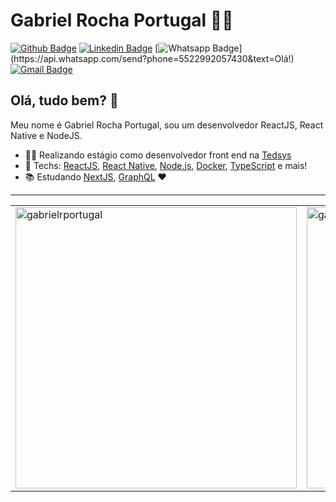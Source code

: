 # Gabriel Rocha Portugal :man_technologist:

[![Github Badge](https://img.shields.io/badge/-Github-000?style=flat-square&logo=Github&logoColor=white&link=https://github.com/gabrielrportugal)](https://github.com/gabrielrportugal)
[![Linkedin Badge](https://img.shields.io/badge/-LinkedIn-blue?style=flat-square&logo=Linkedin&logoColor=white&link=https://www.linkedin.com/in/gabrielrportugal/)](https://www.linkedin.com/in/gabrielrportugal/)
[![Whatsapp Badge](https://img.shields.io/badge/-Whatsapp-4CA143?style=flat-square&labelColor=4CA143&logo=whatsapp&logoColor=white&link=https://api.whatsapp.com/send?phone=5522992057430&text=Olá!)](https://api.whatsapp.com/send?phone=5522992057430&text=Olá!)
[![Gmail Badge](https://img.shields.io/badge/-Gmail-c14438?style=flat-square&logo=Gmail&logoColor=white&link=mailto:gabrielrportugal@outlook.com)](mailto:gabrielrportugal@outlook.com)

## Olá, tudo bem? 👋

Meu nome é Gabriel Rocha Portugal, sou um desenvolvedor ReactJS, React Native e NodeJS.

- :office_worker: Realizando estágio como desenvolvedor front end na <a href="https://www.tedsys.com.br/">Tedsys<a/>
- :blue_heart: Techs: <a href="https://pt-br.reactjs.org//">ReactJS<a/>, <a href="https://reactnative.dev///">React Native<a/>, <a href="https://nodejs.org/en/">Node.js<a/>, <a href="https://www.docker.com/"> Docker<a/>, <a href="https://www.typescriptlang.org/"> TypeScript<a/> e mais!
- :books: Estudando <a href="https://nextjs.org/">NextJS<a/>, <a href="https://graphql.org/"> GraphQL<a/> :heart:

---

<center>
<table width="100%">
  <tr>
      <td><img width="450px" align="center" src="https://github-readme-stats.vercel.app/api/top-langs/?username=gabrielrportugal&layout=compact&show_icons=true&theme=default&hide_border=true" alt="gabrielrportugal"/></td>
      <td><img width="450px" align="center" src="https://github-readme-stats.vercel.app/api?username=gabrielrportugal&theme=default&show_icons=true&hide_border=true" alt="gabrielrportugal"/></td>
  </tr>  
</table>
</center>
